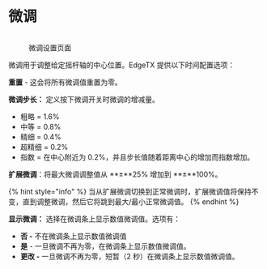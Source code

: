 # 微调

<figure><img src="/.gitbook/assets/trims.png" alt=""><figcaption><p>微调设置页面</p></figcaption></figure>

微调用于调整给定摇杆轴的中心位置。EdgeTX 提供以下时间配置选项：

**重置** - 这会将所有微调值重置为零。

**微调步长：** 定义按下微调开关时微调的增减量。&#x20;

* 粗略 = 1.6%
* 中等 = 0.8%
* 精细 = 0.4%
* 超精细 = 0.2%
* 指数 = 在中心附近为 0.2%，并且步长值随着距离中心的增加而指数增加。

**扩展微调**：将最大微调调整值从 **±**25% 增加到 **±**100%。

{% hint style="info" %}
当从扩展微调切换到正常微调时，扩展微调值将保持不变，直到调整微调，然后它将跳到最大/最小正常微调值。
{% endhint %}

**显示微调：** 选择在微调条上显示数值微调值。选项有：

* **否 -** 不在微调条上显示数值微调值
* **是** - 一旦微调不再为零，在微调条上显示数值微调值。
* **更改 -** 一旦微调不再为零，短暂（2 秒）在微调条上显示数值微调值。